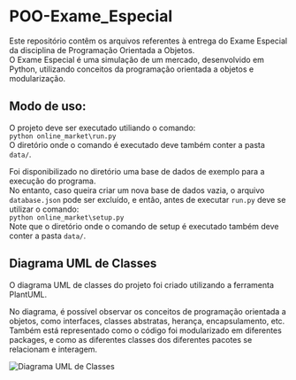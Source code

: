 # POO-Exame_Especial
Este repositório contêm os arquivos referentes à entrega do Exame Especial da disciplina de Programação Orientada a Objetos.  
O Exame Especial é uma simulação de um mercado, desenvolvido em Python, utilizando conceitos da programação orientada a objetos e modularização.  

## Modo de uso:
O projeto deve ser executado utiliando o comando:  
`python online_market\run.py`  
O diretório onde o comando é executado deve também conter a pasta `data/`.  

Foi disponibilizado no diretório uma base de dados de exemplo para a execução do programa.  
No entanto, caso queira criar um nova base de dados vazia, o arquivo `database.json` pode ser excluído, e então, antes de executar `run.py` deve se utilizar o comando:  
`python online_market\setup.py`  
Note que o diretório onde o comando de setup é executado também deve conter a pasta `data/`.

## Diagrama UML de Classes
O diagrama UML de classes do projeto foi criado utilizando a ferramenta PlantUML.  

No diagrama, é possível observar os conceitos de programação orientada a objetos, como interfaces, classes abstratas, herança, encapsulamento, etc.  
Também está representado como o código foi modularizado em diferentes packages, e como as diferentes classes dos diferentes pacotes se relacionam e interagem.

![Diagrama UML de Classes](https://github.com/Brugger-UFMG/POO-Exame_Especial/blob/a22d51a8d44b364f4410c75d04c4d04359cc5a0a/docs/online_market.png)
